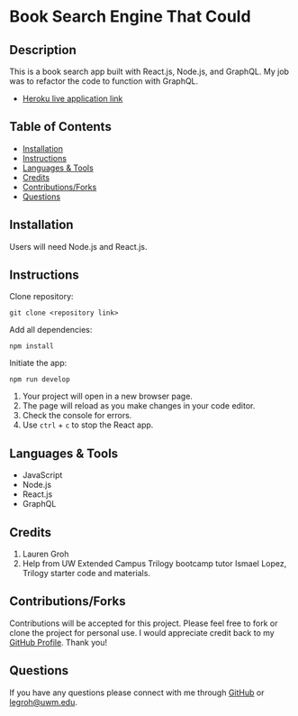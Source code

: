 # Book Search Engine That Could

## Description 

This is a book search app built with React.js, Node.js, and GraphQL. My job was to refactor the code to function with GraphQL.
  
* [Heroku live application link](https://calm-bastion-15118.herokuapp.com/)

## Table of Contents 
* [Installation](#installation)
* [Instructions](#instructions)
* [Languages & Tools](#languages-tools)
* [Credits](#credits)
* [Contributions/Forks](#contributions/forks)
* [Questions](#questions)
  
## Installation

Users will need Node.js and React.js.
  
## Instructions 

Clone repository:
```
git clone <repository link>
```
Add all dependencies:
```
npm install
```
Initiate the app:
```
npm run develop
```

1. Your project will open in a new browser page.
2. The page will reload as you make changes in your code editor.
3. Check the console for errors.
4. Use ```ctrl``` + ```c``` to stop the React app.

## Languages & Tools

* JavaScript
* Node.js
* React.js
* GraphQL

## Credits

1. Lauren Groh 
2. Help from UW Extended Campus Trilogy bootcamp tutor Ismael Lopez, Trilogy starter code and materials.

## Contributions/Forks

Contributions will be accepted for this project. Please feel free to fork or clone the project for personal use. I would appreciate credit back to my [GitHub Profile](https://github.com/GrohTech). Thank you!

## Questions

If you have any questions please connect with me through [GitHub](https://github.com/GrohTech) or [legroh@uwm.edu](mailto:legroh@uwm.edu).